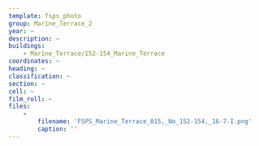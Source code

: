 ```yaml
---
template: fsps_photo
group: Marine_Terrace_2
year: ~
description: ~
buildings:
    - Marine_Terrace/152-154_Marine_Terrace
coordinates: ~
heading: ~
classification: ~
section: ~
cell: ~
film_roll: ~
files:
    -
        filename: 'FSPS_Marine_Terrace_015,_No_152-154,_16-7-I.png'
        caption: ''
---
```


